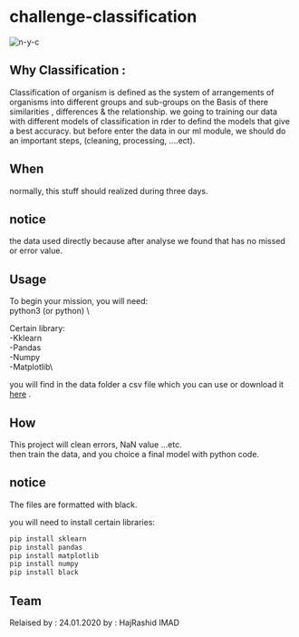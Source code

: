 # challenge-classification
![n-y-c](https://www.thedataschool.com.au/wp-content/uploads/2018/10/text-classification-1080x545.png)

## Why Classification :
Classification of organism is defined as the system of arrangements of organisms into different groups and sub-groups on the Basis of there similarities , differences & the relationship.
we going to training our data with different models of classification in rder to defind the models that give a best accuracy.
but before enter the data in our ml module, we should do an important steps, (cleaning,  processing, ....ect).

## When
normally, this stuff should realized during three days.

## notice
the data used directly because after analyse we found that has no missed or error value.

## Usage
To begin your mission, you will need:\
python3 (or python)
\

Certain library:\
-Kklearn\
-Pandas\
-Numpy\
-Matplotlib\

you will find in the data folder a csv file which you can use or download it [here](https://www.kaggle.com/uciml/default-of-credit-card-clients-dataset) .

## How
 This project will clean errors, NaN value ...etc.\
 then train the data, and you choice a final model with python code.

 ## notice
 The files are formatted with black.
 
you will need to install certain libraries:

```bash
pip install sklearn
pip install pandas
pip install matplotlib
pip install numpy
pip install black

```



## Team
Relaised by : 24.01.2020 by : HajRashid IMAD
